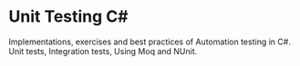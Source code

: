# Unit Testing C#

Implementations, exercises and best practices of Automation testing in C#. Unit tests, Integration tests, Using Moq and NUnit.
